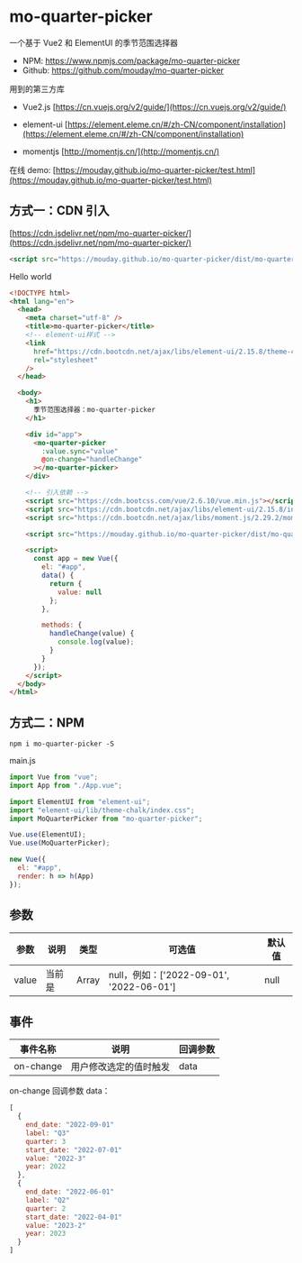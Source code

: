 # mo-quarter-picker

一个基于 Vue2 和 ElementUI 的季节范围选择器

- NPM: https://www.npmjs.com/package/mo-quarter-picker
- Github: https://github.com/mouday/mo-quarter-picker

用到的第三方库

- Vue2.js [https://cn.vuejs.org/v2/guide/](https://cn.vuejs.org/v2/guide/)

- element-ui [https://element.eleme.cn/#/zh-CN/component/installation](https://element.eleme.cn/#/zh-CN/component/installation)

- momentjs [http://momentjs.cn/](http://momentjs.cn/)

在线 demo: [https://mouday.github.io/mo-quarter-picker/test.html](https://mouday.github.io/mo-quarter-picker/test.html)

## 方式一：CDN 引入

[https://cdn.jsdelivr.net/npm/mo-quarter-picker/](https://cdn.jsdelivr.net/npm/mo-quarter-picker/)

```html
<script src="https://mouday.github.io/mo-quarter-picker/dist/mo-quarter-picker.min.js"></script>
```

Hello world

```html
<!DOCTYPE html>
<html lang="en">
  <head>
    <meta charset="utf-8" />
    <title>mo-quarter-picker</title>
    <!-- element-ui样式 -->
    <link
      href="https://cdn.bootcdn.net/ajax/libs/element-ui/2.15.8/theme-chalk/index.min.css"
      rel="stylesheet"
    />
  </head>

  <body>
    <h1>
      季节范围选择器：mo-quarter-picker
    </h1>

    <div id="app">
      <mo-quarter-picker
        :value.sync="value"
        @on-change="handleChange"
      ></mo-quarter-picker>
    </div>

    <!-- 引入依赖 -->
    <script src="https://cdn.bootcss.com/vue/2.6.10/vue.min.js"></script>
    <script src="https://cdn.bootcdn.net/ajax/libs/element-ui/2.15.8/index.min.js"></script>
    <script src="https://cdn.bootcdn.net/ajax/libs/moment.js/2.29.2/moment.min.js"></script>

    <script src="https://mouday.github.io/mo-quarter-picker/dist/mo-quarter-picker.min.js"></script>

    <script>
      const app = new Vue({
        el: "#app",
        data() {
          return {
            value: null
          };
        },

        methods: {
          handleChange(value) {
            console.log(value);
          }
        }
      });
    </script>
  </body>
</html>
```

## 方式二：NPM

```
npm i mo-quarter-picker -S
```

main.js

```js
import Vue from "vue";
import App from "./App.vue";

import ElementUI from "element-ui";
import "element-ui/lib/theme-chalk/index.css";
import MoQuarterPicker from "mo-quarter-picker";

Vue.use(ElementUI);
Vue.use(MoQuarterPicker);

new Vue({
  el: "#app",
  render: h => h(App)
});
```

## 参数

| 参数  | 说明   | 类型  | 可选值                                   | 默认值 |
| ----- | ------ | ----- | ---------------------------------------- | ------ |
| value | 当前是 | Array | null，例如：['2022-09-01', '2022-06-01'] | null   |

## 事件

| 事件名称  | 说明                   | 回调参数 |
| --------- | ---------------------- | -------- |
| on-change | 用户修改选定的值时触发 | data     |

on-change 回调参数 data：

```js
[
  {
    end_date: "2022-09-01"
    label: "Q3"
    quarter: 3
    start_date: "2022-07-01"
    value: "2022-3"
    year: 2022
  },
  {
    end_date: "2022-06-01"
    label: "Q2"
    quarter: 2
    start_date: "2022-04-01"
    value: "2023-2"
    year: 2023
  }
]
```
